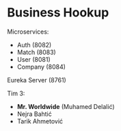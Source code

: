 # Business Hookup
Microservices:
 - Auth (8082)
 - Match (8083)
 - User (8081)
 - Company (8084)

Eureka Server (8761)

Tim 3:
  - **Mr. Worldwide** (Muhamed Delalić)
  - Nejra Bahtić
  - Tarik Ahmetović
